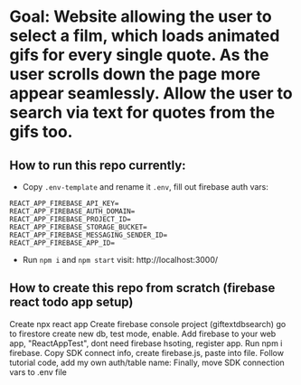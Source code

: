 # Goal: Website allowing the user to select a film, which loads animated gifs for every single quote. As the user scrolls down the page more appear seamlessly. Allow the user to search via text for quotes from the gifs too.

## How to run this repo currently:
- Copy `.env-template` and rename it `.env`, fill out firebase auth vars:
```
REACT_APP_FIREBASE_API_KEY=
REACT_APP_FIREBASE_AUTH_DOMAIN=
REACT_APP_FIREBASE_PROJECT_ID=
REACT_APP_FIREBASE_STORAGE_BUCKET=
REACT_APP_FIREBASE_MESSAGING_SENDER_ID=
REACT_APP_FIREBASE_APP_ID=
```
- Run `npm i` and `npm start` visit: http://localhost:3000/



## How to create this repo from scratch (firebase react todo app setup)
Create npx react app
Create firebase console project (giftextdbsearch)
go to firestore
create new db, test mode, enable.
Add firebase to your web app, "ReactAppTest", dont need firebase hsoting, register app.
Run npm i firebase.
Copy SDK connect info, create firebase.js, paste into file.
Follow tutorial code, add my own auth/table name:
Finally, move SDK connection vars to .env file
